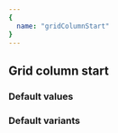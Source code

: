 ```yaml
---
{
  name: "gridColumnStart"
}
---
```


## Grid column start

### Default values
<!-- defaults.values.start -->

<!-- defaults.values.end -->


### Default variants
<!-- defaults.variants.start -->

<!-- defaults.variants.end -->
